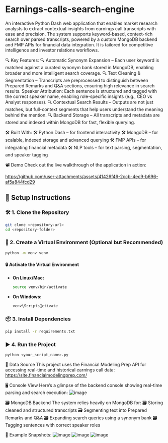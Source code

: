 # Earnings-calls-search-engine

An interactive Python Dash web application that enables market research analysts to extract contextual insights from earnings call transcripts with ease and precision.
The system supports keyword-based, context-rich search over parsed transcripts, powered by a custom MongoDB backend and FMP APIs for financial data integration. It is tailored for competitive intelligence and investor relations workflows.

🔍 Key Features:
🔍 Automatic Synonym Expansion  – 
Each user keyword is matched against a curated synonym bank stored in MongoDB, enabling broader and more intelligent search coverage.
🔍 Text Cleaning & Segmentation  – 
Transcripts are preprocessed to distinguish between Prepared Remarks and Q&A sections, ensuring high relevance in search results.
Speaker Attribution: Each sentence is structured and tagged with the correct speaker name, enabling role-specific insights (e.g., CEO vs Analyst responses).
🔍 Contextual Search Results  – 
Outputs are not just matches, but full-context segments that help users understand the meaning behind the mention.
🔍 Backend Storage  – 
All transcripts and metadata are stored and indexed within MongoDB for fast, flexible querying.

🛠 Built With:
🛠 Python Dash – for frontend interactivity
🛠 MongoDB – for scalable, indexed storage and advanced querying
🛠 FMP APIs – for integrating financial metadata
🛠 NLP tools – for text parsing, segmentation, and speaker tagging

📽️ Demo
Check out the live walkthrough of the application in action:

https://github.com/user-attachments/assets/41426f46-2ccb-4ec9-b696-af5a844fcd29

  
## 🚀 Setup Instructions

### 🛠️ 1. Clone the Repository
```bash
git clone <repository-url>
cd <repository-folder>
```

### 🌱 2. Create a Virtual Environment (Optional but Recommended)
```bash
python -m venv venv
```

#### 🔒 Activate the Virtual Environment
- **On Linux/Mac:**
    ```bash
    source venv/bin/activate
    ```
- **On Windows:**
    ```bash
    venv\Scriptsctivate
    ```

### 📦 3. Install Dependencies
```bash
pip install -r requirements.txt
```

### ▶️ 4. Run the Project
```bash
python <your_script_name>.py
```
  
🔌 Data Source
This project uses the Financial Modeling Prep API for accessing real-time and historical earnings call data:
https://site.financialmodelingprep.com/


🖥️ Console View
Here’s a glimpse of the backend console showing real-time parsing and search execution:
![image](https://github.com/user-attachments/assets/48049189-4e41-4cad-8a10-eabb59920341)


🗃️ MongoDB Backend
The system relies heavily on MongoDB for:
🗃️ Storing cleaned and structured transcripts
🗃️ Segmenting text into Prepared Remarks and Q&A
🗃️ Expanding search queries using a synonym bank
🗃️ Tagging sentences with correct speaker roles

📌 Example Snapshots:
![image](https://github.com/user-attachments/assets/d287645b-02be-4ace-a46f-dc9b76c43db4)
![image](https://github.com/user-attachments/assets/dce74e43-63e8-49b6-8ae1-2ef688f0c4aa)
![image](https://github.com/user-attachments/assets/5b73d1d4-d758-481c-ad6a-ed6e81a9aa04)

